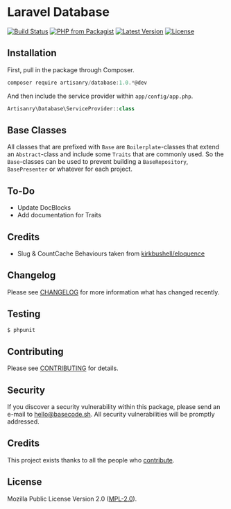 # Laravel Database

[![Build Status](https://img.shields.io/travis/artisanry/Database/master.svg?style=flat-square)](https://travis-ci.org/artisanry/Database)
[![PHP from Packagist](https://img.shields.io/packagist/php-v/artisanry/database.svg?style=flat-square)]()
[![Latest Version](https://img.shields.io/github/release/artisanry/Database.svg?style=flat-square)](https://github.com/artisanry/Database/releases)
[![License](https://img.shields.io/packagist/l/artisanry/Database.svg?style=flat-square)](https://packagist.org/packages/artisanry/Database)

## Installation

First, pull in the package through Composer.

```js
composer require artisanry/database:1.0.*@dev
```

And then include the service provider within `app/config/app.php`.

```php
Artisanry\Database\ServiceProvider::class
```

## Base Classes

All classes that are prefixed with `Base` are `Boilerplate`-classes that extend an `Abstract`-class and include some `Traits` that are commonly used. So the `Base`-classes can be used to prevent building a `BaseRepository`, `BasePresenter` or whatever for each project.

## To-Do

- Update DocBlocks
- Add documentation for Traits

## Credits

- Slug & CountCache Behaviours taken from [kirkbushell/eloquence](https://github.com/kirkbushell/eloquence)

## Changelog

Please see [CHANGELOG](CHANGELOG.md) for more information what has changed recently.

## Testing

``` bash
$ phpunit
```

## Contributing

Please see [CONTRIBUTING](CONTRIBUTING.md) for details.

## Security

If you discover a security vulnerability within this package, please send an e-mail to hello@basecode.sh. All security vulnerabilities will be promptly addressed.

## Credits

This project exists thanks to all the people who [contribute](../../contributors).

## License

Mozilla Public License Version 2.0 ([MPL-2.0](./LICENSE)).

